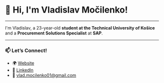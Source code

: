 # 👋 Hi, I'm **Vladislav Močilenko**!  

---

I'm Vladislav, a 23-year-old **student at the Technical University of Košice** and a **Procurement Solutions Specialist** at **SAP**.

---

### 📫 **Let’s Connect!**  

- 🌍 [Website](https://vladislavej.github.io/portfolio/)  
- 💼 [LinkedIn](https://www.linkedin.com/in/vladislav-mocilenko/)  
- 📧 [vlad.mocilenko01@gmail.com](mailto:vlad.mocilenko01@gmail.com)
